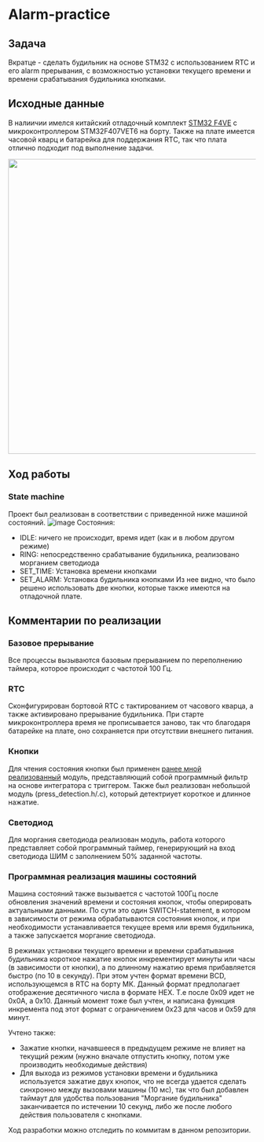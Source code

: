 # Alarm-practice
 
## Задача
Вкратце - сделать будильник на основе STM32 с использованием RTC и его alarm прерывания, с возможностью установки текущего времени и времени срабатывания будильника кнопками.

## Исходные данные
В налиичии имелся китайский отладочный комплект  [STM32 F4VE](https://stm32-base.org/boards/STM32F407VET6-STM32-F4VE-V2.0.html) с микроконтроллером STM32F407VET6 на борту. Также на плате имеется часовой кварц и батарейка для поддержания RTC, так что плата отлично подходит под выполнение задачи.

<img src="https://stm32-base.org/assets/img/boards/STM32F407VET6_STM32_F4VE_V2.0-1.jpg" width="600">

## Ход работы
### State machine
Проект был реализован в соответствии с приведенной ниже машиной состояний.
![image](https://github.com/user-attachments/assets/655aa7fc-b9f2-459b-9b41-eaf75f65cd6a)
Состояния:
- IDLE: ничего не происходит, время идет (как и в любом другом режиме)
- RING: непосредственно срабатывание будильника, реализовано морганием светодиода
- SET_TIME: Установка времени кнопками
- SET_ALARM: Установка будильника кнопками
Из нее видно, что было решено использовать две кнопки, которые также имеются на отладочной плате.

## Комментарии по реализации
### Базовое прерывание
Все процессы вызываются базовым прерыванием по переполнению таймера, которое происходит с частотой 100 Гц.
### RTC
Сконфигурирован бортовой RTC с тактированием от часового кварца, а также активировано прерывание будильника. При старте микроконтроллера время не прописывается заново, так что благодаря батарейке на плате, оно сохраняется при отсутствии внешнего питания.
### Кнопки
Для чтения состояния кнопки был применен [ранее мной реализованный](https://github.com/JV4K/button-debounce-routine) модуль, представляющий собой программный фильтр на основе интегратора с триггером.
Также был реализован небольшой модуль (press_detection.h/.c), который детектриует короткое и длинное нажатие.
### Светодиод
Для моргания светодиода реализован модуль, работа которого представляет собой программный таймер, генерирующий на вход светодиода ШИМ с заполнением 50% заданной частоты.
### Программная реализация машины состояний
Машина состояний также вызывается с частотой 100Гц после обновления значений времени и состояния кнопок, чтобы оперировать актуальными данными. По сути это один SWITCH-statement, в котором в зависимости от режима обрабатываются состояния кнопок, и при необходимости устанавливается текущее время или время будильника, а также запускается моргание светодиода.

В режимах установки текущего времени и времени срабатывания будильника короткое нажатие кнопок инкрементирует минуты или часы (в зависимости от кнопки), а по длинному нажатию время прибавляется быстро (по 10 в секунду). При этом учтен формат времени BCD, использующемся в RTC на борту МК. Данный формат предполагает отображение десятичного числа в формате HEX. Т.е после 0х09 идет не 0х0A, а 0x10. Данный момент тоже был учтен, и написана функция инкремента под этот формат с ограничением 0x23 для часов и 0x59 для минут.

Учтено также:
- Зажатие кнопки, начавшееся в предыдущем режиме не влияет на текущий режим (нужно вначале отпустить кнопку, потом уже производить необходимые действия)
- Для выхода из режимов установки времени и будильника используется зажатие двух кнопок, что не всегда удается сделать синхронно между вызовами машины (10 мс), так что был добавлен таймаут для удобства пользования
"Моргание будильника" заканчивается по истечении 10 секунд, либо же после любого действия пользователя с кнопками.

Ход разработки можно отследить по коммитам в данном репозитории.
